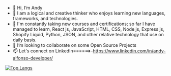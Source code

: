 - 👋 Hi, I’m Andy
- 👀 I am a logical and creative thinker who enjoys learning new languages, frameworks, and technologies.
- 🌱 I'm constantly taking new courses and certifications; so far I have managed to learn, React js, 
     JavaScript, HTML, CSS, Node js, Express js, Shopify Liquid, Python, JSON, and other relative 
     technology that use on daily basis. 
- 💞️ I’m looking to collaborate on some Open Source Projects
- 📫 Let's connect on LinkedIn======>-https://www.linkedin.com/in/andy-alfonso-developer/

[![Top Langs](https://github-readme-stats.vercel.app/api/top-langs/?username=aalfonsodev)](https://github.com/aalfonsodev/github-readme-stats)
